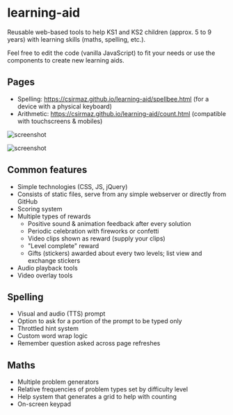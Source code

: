 # learning-aid

Reusable web-based tools to help KS1 and KS2 children (approx. 5 to 9 years) with learning skills (maths, spelling, etc.).

Feel free to edit the code (vanilla JavaScript) to fit your needs or use the components to create new learning aids.

## Pages

- Spelling: https://csirmaz.github.io/learning-aid/spellbee.html (for a device with a physical keyboard)
- Arithmetic: https://csirmaz.github.io/learning-aid/count.html (compatible with touchscreens & mobiles)

![screenshot](https://www.postminart.com/cdn/spell-sample.jpg)

![screenshot](https://www.postminart.com/cdn/count-sample.jpg)

## Common features

- Simple technologies (CSS, JS, jQuery)
- Consists of static files, serve from any simple webserver or directly from GitHub
- Scoring system
- Multiple types of rewards
    - Positive sound & animation feedback after every solution
    - Periodic celebration with fireworks or confetti
    - Video clips shown as reward (supply your clips)
    - "Level complete" reward
    - Gifts (stickers) awarded about every two levels; list view and exchange stickers
- Audio playback tools
- Video overlay tools

## Spelling

- Visual and audio (TTS) prompt
- Option to ask for a portion of the prompt to be typed only
- Throttled hint system
- Custom word wrap logic
- Remember question asked across page refreshes

## Maths

- Multiple problem generators
- Relative frequencies of problem types set by difficulty level
- Help system that generates a grid to help with counting
- On-screen keypad


